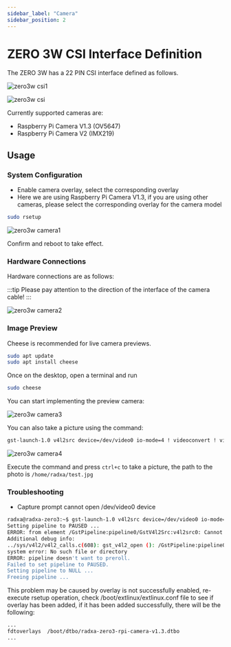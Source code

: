 ```yaml
---
sidebar_label: "Camera"
sidebar_position: 2
---
```


# ZERO 3W CSI Interface Definition

The ZERO 3W has a 22 PIN CSI interface defined as follows.

![zero3w csi1 ](/img/zero/zero3w/zero3w-csi1.webp)

![zero3w csi ](/img/zero/zero3w/zero3w-csi.webp)

Currently supported cameras are:

- Raspberry Pi Camera V1.3 (OV5647)
- Raspberry Pi Camera V2 (IMX219)

## Usage

### System Configuration

- Enable camera overlay, select the corresponding overlay
- Here we are using Raspberry Pi Camera V1.3, if you are using other cameras, please select the corresponding overlay for the camera model

```bash
sudo rsetup
```

![zero3w camera1 ](/img/zero/zero3w/zero3w-camera1.webp)

Confirm and reboot to take effect.

### Hardware Connections

Hardware connections are as follows:

:::tip
Please pay attention to the direction of the interface of the camera cable!
:::

![zero3w camera2 ](/img/zero/zero3w/zero3w-camera2.webp)

### Image Preview

Cheese is recommended for live camera previews.

```bash
sudo apt update
sudo apt install cheese
```

Once on the desktop, open a terminal and run

```bash
sudo cheese
```

You can start implementing the preview camera:

![zero3w camera3 ](/img/zero/zero3w/zero3w-camera3.webp)

You can also take a picture using the command:

```bash
gst-launch-1.0 v4l2src device=/dev/video0 io-mode=4 ! videoconvert ! video/x-raw,format=NV12,width=1920,height=1080 ! jpegenc ! multifilesink location=/home/radxa/test.jpg
```

![zero3w camera4 ](/img/zero/zero3w/zero3w-camera4.webp)

Execute the command and press `ctrl+c` to take a picture, the path to the photo is `/home/radxa/test.jpg`

### Troubleshooting

- Capture prompt cannot open /dev/video0 device

```bash
radxa@radxa-zero3:~$ gst-launch-1.0 v4l2src device=/dev/video0 io-mode=4 ! videoconvert ! video/x-raw,format=NV12,width=1920,height=1080 ! jpegenc ! multifilesink location=/home/radxa/test.jpg
Setting pipeline to PAUSED ...
ERROR: from element /GstPipeline:pipeline0/GstV4l2Src:v4l2src0: Cannot identify device '/dev/video0'.
Additional debug info:
../sys/v4l2/v4l2_calls.c(608): gst_v4l2_open (): /GstPipeline:pipeline0/GstV4l2Src:v4l2src0:
system error: No such file or directory
ERROR: pipeline doesn't want to preroll.
Failed to set pipeline to PAUSED.
Setting pipeline to NULL ...
Freeing pipeline ...
```

This problem may be caused by overlay is not successfully enabled, re-execute rsetup operation, check /boot/extlinux/extlinux.conf file to see if overlay has been added, if it has been added successfully, there will be the following:

```bash
...
fdtoverlays  /boot/dtbo/radxa-zero3-rpi-camera-v1.3.dtbo
...
```

